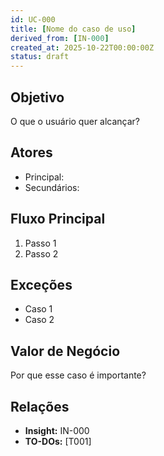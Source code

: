 ```yaml
---
id: UC-000
title: [Nome do caso de uso]
derived_from: [IN-000]
created_at: 2025-10-22T00:00:00Z
status: draft
---
```


## Objetivo
O que o usuário quer alcançar?

## Atores
- Principal:
- Secundários:

## Fluxo Principal
1. Passo 1
2. Passo 2

## Exceções
- Caso 1
- Caso 2

## Valor de Negócio
Por que esse caso é importante?

## Relações
- **Insight:** IN-000
- **TO-DOs:** [T001]
